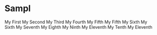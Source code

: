 # Sampl
My First
My Second
My Third
My Fourth
My Fifth
My Fifth
My Sixth
My Sixth
My Seventh
My Eighth
My Ninth
My Eleventh
My Tenth
My Eleventh